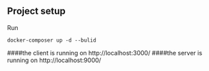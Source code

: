 

## Project setup
Run 
```
docker-composer up -d --bulid 
```
####the client is running on http://localhost:3000/
####the server is running on http://localhost:9000/